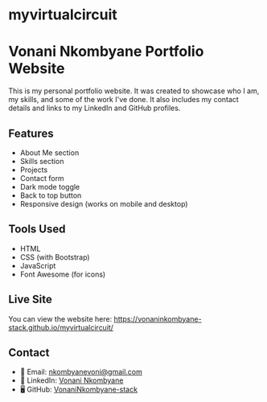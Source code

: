 # myvirtualcircuit
# Vonani Nkombyane Portfolio Website

This is my personal portfolio website. It was created to showcase who I am, my skills, and some of the work I've done. It also includes my contact details and links to my LinkedIn and GitHub profiles.

## Features

- About Me section
- Skills section
- Projects
- Contact form
- Dark mode toggle
- Back to top button
- Responsive design (works on mobile and desktop)

## Tools Used

- HTML
- CSS (with Bootstrap)
- JavaScript
- Font Awesome (for icons)

## Live Site

You can view the website here:  https://vonaninkombyane-stack.github.io/myvirtualcircuit/


## Contact

- 📧 Email: nkombyanevoni@gmail.com  
- 🔗 LinkedIn: [Vonani Nkombyane](https://www.linkedin.com/in/vonani-nkombyane-470832344)  
- 🖥️ GitHub: [VonaniNkombyane-stack](https://github.com/VonaniNkombyane-stack)


